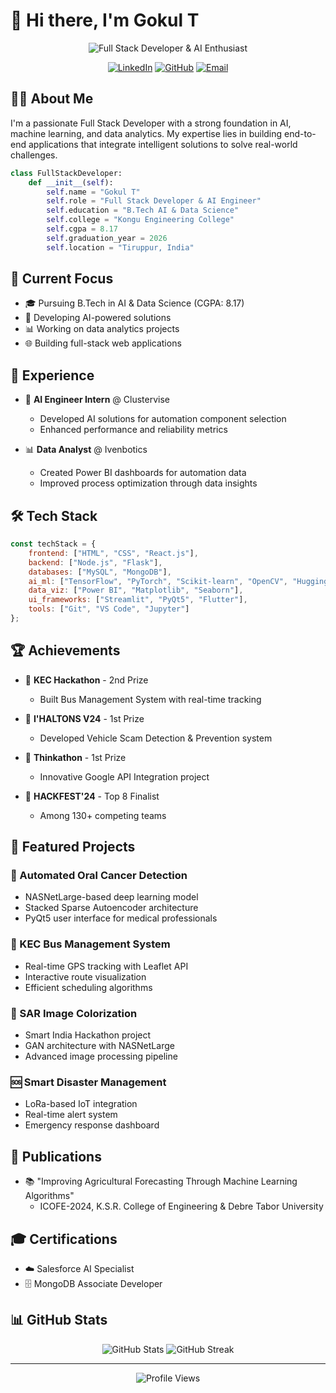 
# 👋 Hi there, I'm Gokul T

<div align="center">
  <img src="https://images.unsplash.com/photo-1555066931-4365d14bab8c?auto=format&fit=crop&w=1200&h=300" alt="Full Stack Developer & AI Enthusiast" />
  
  [![LinkedIn](https://img.shields.io/badge/-LinkedIn-0A66C2?style=for-the-badge&logo=linkedin&logoColor=white)](https://www.linkedin.com/in/gokultkg)
  [![GitHub](https://img.shields.io/badge/-GitHub-181717?style=for-the-badge&logo=github&logoColor=white)](https://github.com/GOKULThiruchelvan)
  [![Email](https://img.shields.io/badge/-Email-EA4335?style=for-the-badge&logo=gmail&logoColor=white)](mailto:gokulkaliammal12@gmail.com)
</div>

## 👨‍💻 About Me

I'm a passionate Full Stack Developer with a strong foundation in AI, machine learning, and data analytics. My expertise lies in building end-to-end applications that integrate intelligent solutions to solve real-world challenges.

```python
class FullStackDeveloper:
    def __init__(self):
        self.name = "Gokul T"
        self.role = "Full Stack Developer & AI Engineer"
        self.education = "B.Tech AI & Data Science"
        self.college = "Kongu Engineering College"
        self.cgpa = 8.17
        self.graduation_year = 2026
        self.location = "Tiruppur, India"
```

## 🎯 Current Focus

- 🎓 Pursuing B.Tech in AI & Data Science (CGPA: 8.17)
- 🤖 Developing AI-powered solutions
- 📊 Working on data analytics projects
- 🌐 Building full-stack web applications

## 💼 Experience

- 🔬 **AI Engineer Intern** @ Clustervise
  - Developed AI solutions for automation component selection
  - Enhanced performance and reliability metrics
  
- 📊 **Data Analyst** @ Ivenbotics
  - Created Power BI dashboards for automation data
  - Improved process optimization through data insights

## 🛠️ Tech Stack

```javascript
const techStack = {
    frontend: ["HTML", "CSS", "React.js"],
    backend: ["Node.js", "Flask"],
    databases: ["MySQL", "MongoDB"],
    ai_ml: ["TensorFlow", "PyTorch", "Scikit-learn", "OpenCV", "Hugging Face"],
    data_viz: ["Power BI", "Matplotlib", "Seaborn"],
    ui_frameworks: ["Streamlit", "PyQt5", "Flutter"],
    tools: ["Git", "VS Code", "Jupyter"]
};
```

## 🏆 Achievements

- 🥈 **KEC Hackathon** - 2nd Prize
  - Built Bus Management System with real-time tracking
  
- 🥇 **I'HALTONS V24** - 1st Prize
  - Developed Vehicle Scam Detection & Prevention system
  
- 🥇 **Thinkathon** - 1st Prize
  - Innovative Google API Integration project
  
- 🏅 **HACKFEST'24** - Top 8 Finalist
  - Among 130+ competing teams

## 🚀 Featured Projects

### 🔬 Automated Oral Cancer Detection
- NASNetLarge-based deep learning model
- Stacked Sparse Autoencoder architecture
- PyQt5 user interface for medical professionals

### 🚌 KEC Bus Management System
- Real-time GPS tracking with Leaflet API
- Interactive route visualization
- Efficient scheduling algorithms

### 🎨 SAR Image Colorization
- Smart India Hackathon project
- GAN architecture with NASNetLarge
- Advanced image processing pipeline

### 🆘 Smart Disaster Management
- LoRa-based IoT integration
- Real-time alert system
- Emergency response dashboard

## 📝 Publications

- 📚 "Improving Agricultural Forecasting Through Machine Learning Algorithms" 
  - ICOFE-2024, K.S.R. College of Engineering & Debre Tabor University

## 🎓 Certifications
- ☁️ Salesforce AI Specialist
- 🗄️ MongoDB Associate Developer

## 📊 GitHub Stats

<div align="center">
  <img src="https://github-readme-stats.vercel.app/api?username=GOKULThiruchelvan&show_icons=true&theme=radical" alt="GitHub Stats" />
  <img src="https://github-readme-streak-stats.herokuapp.com/?user=GOKULThiruchelvan&theme=radical" alt="GitHub Streak" />
</div>

---

<div align="center">
  <img src="https://komarev.com/ghpvc/?username=GOKULThiruchelvan&color=blueviolet" alt="Profile Views" />
</div>
